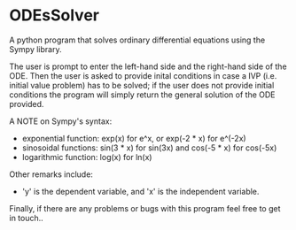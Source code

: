 # ODEsSolver
A python program that solves ordinary differential equations using the Sympy library.

The user is prompt to enter the left-hand side and the right-hand side of the ODE. Then the user is asked to provide inital conditions in case a IVP (i.e. initial value problem) has to be solved; if the user does not provide initial conditions the program will simply return the general solution of the ODE provided.

A NOTE on Sympy's syntax:
- exponential function: exp(x) for e^x, or exp(-2 * x) for e^(-2x)
- sinosoidal functions: sin(3 * x) for sin(3x) and cos(-5 * x) for cos(-5x)
- logarithmic function: log(x) for ln(x)

Other remarks include: 
- 'y' is the dependent variable, and 'x' is the independent variable.

Finally, if there are any problems or bugs with this program feel free to get in touch..
